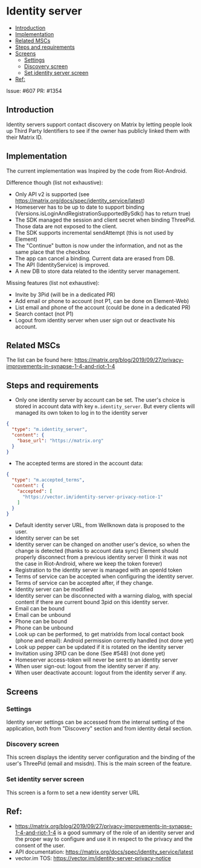 # Identity server

<!--- TOC -->

* [Introduction](#introduction)
* [Implementation](#implementation)
* [Related MSCs](#related-mscs)
* [Steps and requirements](#steps-and-requirements)
* [Screens](#screens)
  * [Settings](#settings)
  * [Discovery screen](#discovery-screen)
  * [Set identity server screen](#set-identity-server-screen)
* [Ref:](#ref)

<!--- END -->

Issue: #607
PR: #1354

## Introduction
Identity servers support contact discovery on Matrix by letting people look up Third Party Identifiers to see if the owner has publicly linked them with their Matrix ID.

## Implementation

The current implementation was Inspired by the code from Riot-Android.

Difference though (list not exhaustive):
- Only API v2 is supported (see https://matrix.org/docs/spec/identity_service/latest)
- Homeserver has to be up to date to support binding (Versions.isLoginAndRegistrationSupportedBySdk() has to return true)
- The SDK managed the session and client secret when binding ThreePid. Those data are not exposed to the client.
- The SDK supports incremental sendAttempt (this is not used by Element)
- The "Continue" button is now under the information, and not as the same place that the checkbox
- The app can cancel a binding. Current data are erased from DB.
- The API (IdentityService) is improved.
- A new DB to store data related to the identity server management.

Missing features (list not exhaustive):
- Invite by 3Pid (will be in a dedicated PR)
- Add email or phone to account (not P1, can be done on Element-Web)
- List email and phone of the account (could be done in a dedicated PR)
- Search contact (not P1)
- Logout from identity server when user sign out or deactivate his account.

## Related MSCs
The list can be found here: https://matrix.org/blog/2019/09/27/privacy-improvements-in-synapse-1-4-and-riot-1-4

## Steps and requirements

- Only one identity server by account can be set. The user's choice is stored in account data with key `m.identity_server`. But every clients will managed its own token to log in to the identity server
```json
{
  "type": "m.identity_server",
  "content": {
    "base_url": "https://matrix.org"
  }
}
```
- The accepted terms are stored in the account data:
```json
{
  "type": "m.accepted_terms",
  "content": {
    "accepted": [
      "https://vector.im/identity-server-privacy-notice-1"
    ]
  }
}
```

- Default identity server URL, from Wellknown data is proposed to the user.
- Identity server can be set
- Identity server can be changed on another user's device, so when the change is detected (thanks to account data sync) Element should properly disconnect from a previous identity server (I think it was not the case in Riot-Android, where we keep the token forever)
- Registration to the identity server is managed with an openId token
- Terms of service can be accepted when configuring the identity server.
- Terms of service can be accepted after, if they change.
- Identity server can be modified
- Identity server can be disconnected with a warning dialog, with special content if there are current bound 3pid on this identity server.
- Email can be bound
- Email can be unbound
- Phone can be bound
- Phone can be unbound
- Look up can be performed, to get matrixIds from local contact book (phone and email): Android permission correctly handled (not done yet)
- Look up pepper can be updated if it is rotated on the identity server
- Invitation using 3PID can be done (See #548) (not done yet)
- Homeserver access-token will never be sent to an identity server
- When user sign-out: logout from the identity server if any.
- When user deactivate account: logout from the identity server if any.

## Screens

### Settings

Identity server settings can be accessed from the internal setting of the application, both from "Discovery" section and from identity detail section.

### Discovery screen

This screen displays the identity server configuration and the binding of the user's ThreePid (email and msisdn). This is the main screen of the feature.

### Set identity server screen

This screen is a form to set a new identity server URL

## Ref:
- https://matrix.org/blog/2019/09/27/privacy-improvements-in-synapse-1-4-and-riot-1-4 is a good summary of the role of an identity server and the proper way to configure and use it in respect to the privacy and the consent of the user.
- API documentation: https://matrix.org/docs/spec/identity_service/latest
- vector.im TOS: https://vector.im/identity-server-privacy-notice
